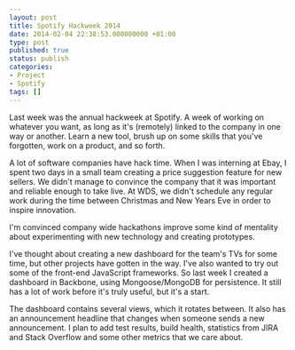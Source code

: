 ```yaml
---
layout: post
title: Spotify Hackweek 2014
date: 2014-02-04 22:38:53.000000000 +01:00
type: post
published: true
status: publish
categories:
- Project
- Spotify
tags: []
---
```

Last week was the annual hackweek at Spotify. A week of working on whatever you want, as long as it's (remotely) linked to the company in one way or another. Learn a new tool, brush up on some skills that you've forgotten, work on a product, and so forth.

A lot of software companies have hack time. When I was interning at Ebay, I spent two days in a small team creating a price suggestion feature for new sellers. We didn't manage to convince the company that it was important and reliable enough to take live. At WDS, we didn't schedule any regular work during the time between Christmas and New Years Eve in order to inspire innovation.

I'm convinced company wide hackathons improve some kind of mentality about experimenting with new technology and creating prototypes.

I've thought about creating a new dashboard for the team's TVs for some time, but other projects have gotten in the way. I've also wanted to try out some of the front-end JavaScript frameworks. So last week I created a dashboard in Backbone, using Mongoose/MongoDB for persistence. It still has a lot of work before it's truly useful, but it's a start.

The dashboard contains several views, which it rotates between. It also has an announcement headline that changes when someone sends a new announcement. I plan to add test results, build health, statistics from JIRA and Stack Overflow and some other metrics that we care about.